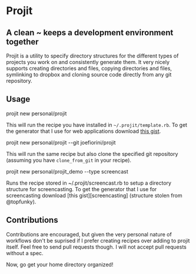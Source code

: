 # Projit
## A clean ~ keeps a development environment together

Projit is a utility to specify directory structures for the different types of projects you work on and consistently generate them. It very nicely supports creating directories and files, copying directories and files, symlinking to dropbox and cloning source code directly from any git repository.

## Usage

  projit new personal/projit

This will run the recipe you have installed in `~/.projit/template.rb`. To get the generator that I use for web applications download [this gist][template].

  projit new personal/projit --git joefiorini/projit

This will run the same recipe but also clone the specified git repository (assuming you have `clone_from_git` in your recipe).

  projit new personal/projit\_demo --type screencast

Runs the recipe stored in ~/.projit/screencast.rb to setup a directory structure for screencasting. To get the generator that I use for screencasting download [this gist][screencasting] (structure stolen from @topfunky).

## Contributions

Contributions are encouraged, but given the very personal nature of workflows don't be suprised if I prefer creating recipes over adding to projit itself. Feel free to send pull requests though. I will not accept pull requests without a spec.

Now, go get your home directory organized!

[template]: https://gist.github.com/1336554
[screencast]: https://gist.github.com/1336563
